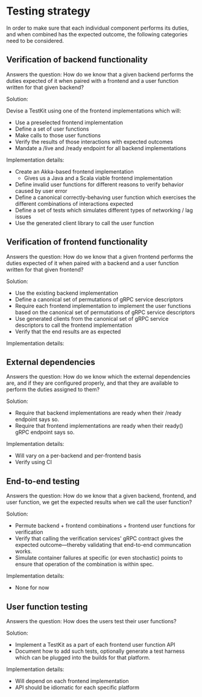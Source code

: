 # Testing strategy

In order to make sure that each individual component performs its duties,
and when combined has the expected outcome, the following categories need to be considered.

## Verification of backend functionality

Answers the question: How do we know that a given backend performs the duties expected of it when paired with a frontend and a user function written for that given backend?

Solution:

Devise a TestKit using one of the frontend implementations which will:

  * Use a preselected frontend implementation
  * Define a set of user functions
  * Make calls to those user functions
  * Verify the results of those interactions with expected outcomes
  * Mandate a /live and /ready endpoint for all backend implementations

Implementation details:

  * Create an Akka-based frontend implementation
      - Gives us a Java and a Scala viable frontend implementation
  * Define invalid user functions for different reasons to verify behavior caused by user error
  * Define a canonical correctly-behaving user function which exercises the different combinations of interactions expected
  * Define a set of tests which simulates different types of networking / lag issues
  * Use the generated client library to call the user function

## Verification of frontend functionality

Answers the question: How do we know that a given frontend performs the duties expected of it when paired with a backend and a user function written for that given frontend?

Solution:

  * Use the existing backend implementation
  * Define a canonical set of permutations of gRPC service descriptors
  * Require each frontend implementation to implement the user functions based on the canonical set of permutations of gRPC service descriptors
  * Use generated clients from the canonical set of gRPC service descriptors to call the frontend implementation
  * Verify that the end results are as expected

Implementation details:

## External dependencies

Answers the question: How do we know which the external dependencies are, and if they are configured properly, and that they are available to perform the duties assigned to them?

Solution:

  * Require that backend implementations are ready when their /ready endpoint says so.
  * Require that frontend implementations are ready when their ready() gRPC endpoint says so.

Implementation details:

  * Will vary on a per-backend and per-frontend basis
  * Verify using CI

## End-to-end testing

Answers the question: How do we know that a given backend, frontend, and user function, we get the expected results when we call the user function?

Solution:

  * Permute backend + frontend combinations + frontend user functions for verification
  * Verify that calling the verification services' gRPC contract gives the expected outcome—thereby validating that end-to-end communcation works.
  * Simulate container failures at specific (or even stochastic) points to ensure that operation of the combination is within spec.

Implementation details:

  * None for now

## User function testing

Answers the question: How does the users test their user functions?

Solution:

  * Implement a TestKit as a part of each frontend user function API
  * Document how to add such tests, optionally generate a test harness which can be plugged into the builds for that platform.

Implementation details:

  * Will depend on each frontend implementation
  * API should be idiomatic for each specific platform